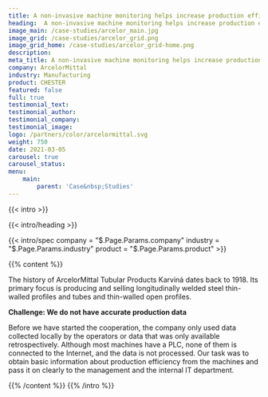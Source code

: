 ```yaml
---
title: A non-invasive machine monitoring helps increase production efficiency
heading:  A non-invasive machine monitoring helps increase production efficiency
image_main: /case-studies/arcelor_main.jpg
image_grid: /case-studies/arcelor_grid.png
image_grid_home: /case-studies/arcelor_grid-home.png
description:
meta_title: A non-invasive machine monitoring helps increase production efficiency in ArcelorMittal | HARDWARIO case study
company: ArcelorMittal
industry: Manufacturing
product: CHESTER
featured: false
full: true
testimonial_text: 
testimonial_author: 
testimonial_company: 
testimonial_image: 
logo: /partners/color/arcelormittal.svg
weight: 750
date: 2021-03-05
carousel: true
carousel_status: 
menu:
    main:
        parent: 'Case&nbsp;Studies'
---
```


{{< intro >}}

{{< intro/heading >}}

{{< intro/spec company = "$.Page.Params.company" industry = "$.Page.Params.industry" product = "$.Page.Params.product" >}}

{{% content %}}

The history of ArcelorMittal Tubular Products Karviná dates back to 1918. Its primary focus is producing and selling longitudinally welded steel thin-walled profiles and tubes and thin-walled open profiles.

**Challenge: We do not have accurate production data**

Before we have started the cooperation, the company only used data collected locally by the operators or data that was only available retrospectively. Although most machines have a PLC, none of them is connected to the Internet, and the data is not processed. Our task was to obtain basic information about production efficiency from the machines and pass it on clearly to the management and the internal IT department.

{{% /content %}}
{{% /intro %}}